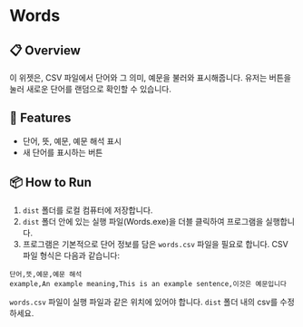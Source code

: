 # Words

## 📋 Overview

이 위젯은, CSV 파일에서 단어와 그 의미, 예문을 불러와 표시해줍니다.
유저는 버튼을 눌러 새로운 단어를 랜덤으로 확인할 수 있습니다.

## 🚀 Features

- 단어, 뜻, 예문, 예문 해석 표시
- 새 단어를 표시하는 버튼

## 📦 How to Run

1. `dist` 폴더를 로컬 컴퓨터에 저장합니다.
2. `dist` 폴더 안에 있는 실행 파일(Words.exe)을 더블 클릭하여 프로그램을 실행합니다.
3. 프로그램은 기본적으로 단어 정보를 담은 `words.csv` 파일을 필요로 합니다.
   CSV 파일 형식은 다음과 같습니다:

```csv
단어,뜻,예문,예문 해석
example,An example meaning,This is an example sentence,이것은 예문입니다
```

`words.csv` 파일이 실행 파일과 같은 위치에 있어야 합니다. `dist` 폴더 내의 csv를 수정하세요.
